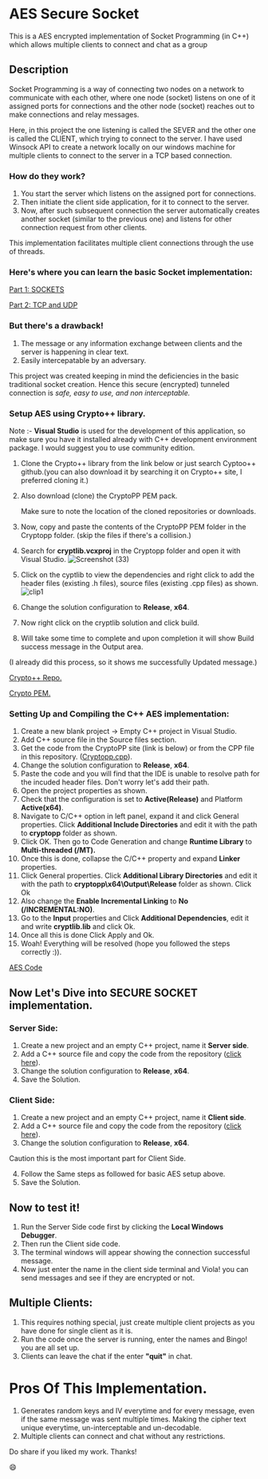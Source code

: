 # AES Secure Socket
 
This is a AES encrypted implementation of Socket Programming (in C++) which allows multiple clients to connect and chat as a group

## Description
Socket Programming is a way of connecting two nodes on a network to communicate with each other, where one node (socket) listens on one of it assigned ports for connections and the other node (socket) reaches out to make connections and relay messages.

Here, in this project the one listening is called the SEVER and the other one is called the CLIENT, which trying to connect to the server. I have used Winsock API to create a network locally on our windows machine for multiple clients to connect to the server in a TCP based connection.

### How do they work?
  1. You start the server which listens on the assigned port for connections.
  2. Then initiate the client side application, for it to connect to the server.
  3. Now, after such subsequent connection the server automatically creates another socket (similar to the previous one) and listens for other connection request from other clients.
     
This implementation facilitates multiple client connections through the use of threads.

### Here's where you can learn the basic Socket implementation:
[Part 1: SOCKETS](https://www.youtube.com/watch?v=gntyAFoZp-E&t=1992s&pp=ygUZc29ja2V0IHByb2dyYW1taW5nIGluIGMrKw%3D%3D)

[Part 2: TCP and UDP](https://www.youtube.com/watch?v=sXW_sNGvqcU)

### But there's a drawback! 
  1. The message or any information exchange between clients and the server is happening in clear text.
  2. Easily intercepatable by an adversary.
  
This project was created keeping in mind the deficiencies in the basic traditional socket creation. Hence this secure (encrypted) tunneled connection is _safe, easy to use, and non interceptable._


### Setup AES using Crypto++ library.

Note :- **Visual Studio** is used for the development of this application, so make sure you have it installed already with C++ development environment package. I would suggest you to use community edition.


1. Clone the Crypto++ library from the link below or just search Cyptoo++ github.(you can also download it by searching it on Crypto++ site, I preferred cloning it.)
2. Also download (clone) the CryptoPP PEM pack.

   Make sure to note the location of the cloned repositories or downloads.

3. Now, copy and paste the contents of the CryptoPP PEM folder in the Cryptopp folder. (skip the files if there's a collision.)
4. Search for **cryptlib.vcxproj** in the Cryptopp folder and open it with Visual Studio.
   ![Screenshot (33)](https://github.com/Arination/AES-Secure-Socket/assets/87356283/e4136fae-7092-4a2b-a0e4-3bf70ed75e60)
5. Click on the cyptlib to view the dependencies and right click to add the header files (existing .h files), source files (existing .cpp files) as shown.
![clip1](https://github.com/Arination/AES-Secure-Socket/assets/87356283/15ced471-648a-4bb2-a460-8c633456d8b7)
7. Change the solution configuration to **Release**, **x64**.
8. Now right click on the cryptlib solution and click build.
9. Will take some time to complete and upon completion it will show Build success message in the Output area.

(I already did this process, so it shows me successfully Updated message.)

[Crypto++ Repo.](https://github.com/weidai11/cryptopp)

[Crypto PEM.](https://github.com/noloader/cryptopp-pem)



### Setting Up and Compiling the C++ AES implementation:
1. Create a new blank project -> Empty C++ project in Visual Studio.
2. Add C++ source file in the Source files section.
3. Get the code from the CryptoPP site (link is below) or from the CPP file in this repository. ([Cryptopp.cpp](https://github.com/Arination/AES-Secure-Socket/blob/main/Cryptopp.cpp)).
4. Change the solution configuration to **Release**, **x64**.
5. Paste the code and you will find that the IDE is unable to resolve path for the incuded header files. Don't worry let's add their path.
6. Open the project properties as shown.
7. Check that the configuration is set to **Active(Release)** and Platform **Active(x64)**.
8. Navigate to C/C++ option in left panel, expand it and click General properties. Click **Additional Include Directories** and edit it with the path to **cryptopp** folder as shown.
9. Click OK. Then go to Code Generation and change **Runtime Library** to **Multi-threaded (/MT).**
10. Once this is done, collapse the C/C++ property and expand **Linker** properties.
11. Click General properties. Click **Additional Library Directories** and edit it with the path to **cryptopp\x64\Output\Release** folder as shown. Click Ok
12. Also change the **Enable Incremental Linking** to **No (/INCREMENTAL:NO)**.
13. Go to the **Input** properties and Click **Additional Dependencies**, edit it and write **cryptlib.lib** and click Ok.
14. Once all this is done Click Apply and Ok.
15. Woah! Everything will be resolved (hope you followed the steps correctly :)).

[AES Code](https://www.cryptopp.com/wiki/Advanced_Encryption_Standard)

## Now Let's Dive into SECURE SOCKET implementation.

### Server Side:
1. Create a new project and an empty C++ project, name it **Server side**.
2. Add a C++ source file and copy the code from the repository ([click here](https://github.com/Arination/AES-Secure-Socket/blob/main/server_Source.cpp)).
3. Change the solution configuration to **Release**, **x64**.
4. Save the Solution.

### Client Side:
1. Create a new project and an empty C++ project, name it **Client side**.
2. Add a C++ source file and copy the code from the repository ([click here](https://github.com/Arination/AES-Secure-Socket/blob/main/client_Source.cpp)).
3. Change the solution configuration to **Release**, **x64**.
 
Caution this is the most important part for Client Side.

4. Follow the Same steps as followed for basic AES setup above.
5. Save the Solution.

## Now to test it!
1. Run the Server Side code first by clicking the **Local Windows Debugger**.
2. Then run the Client side code.
3. The terminal windows will appear showing the connection successful message.
4. Now just enter the name in the client side terminal and Viola! you can send messages and see if they are encrypted or not.

## Multiple Clients:
1. This requires nothing special, just create multiple client projects as you have done for single client as it is.
2. Run the code once the server is running, enter the names and Bingo! you are all set up.
3. Clients can leave the chat if the enter **"quit"** in chat.

# Pros Of This Implementation.
1. Generates random keys and IV everytime and for every message, even if the same message was sent multiple times. Making the cipher text unique everytime, un-interceptable and un-decodable.
2. Multiple clients can connect and chat without any restrictions.
   
Do share if you liked my work. Thanks!

:smile:
